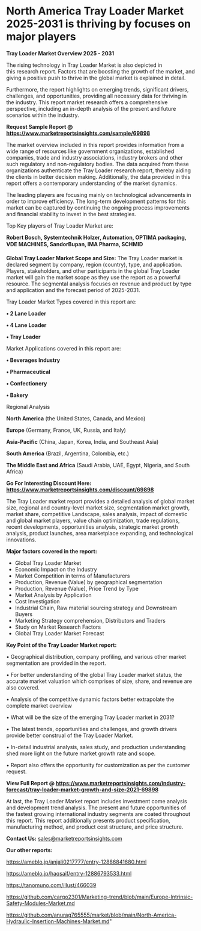 # North America Tray Loader Market 2025-2031 is thriving by focuses on major players

<Strong> Tray Loader Market Overview 2025 - 2031</strong>

The rising technology in Tray Loader Market is also depicted in this research report. Factors that are boosting the growth of the market, and giving a positive push to thrive in the global market is explained in detail.

Furthermore, the report highlights on emerging trends, significant drivers, challenges, and opportunities, providing all necessary data for thriving in the industry. This report market research offers a comprehensive perspective, including an in-depth analysis of the present and future scenarios within the industry.

<strong>Request Sample Report @ <a href=https://www.marketreportsinsights.com/sample/69898>https://www.marketreportsinsights.com/sample/69898</a></strong>

The market overview included in this report provides information from a wide range of resources like government organizations, established companies, trade and industry associations, industry brokers and other such regulatory and non-regulatory bodies. The data acquired from these organizations authenticate the Tray Loader research report, thereby aiding the clients in better decision making. Additionally, the data provided in this report offers a contemporary understanding of the market dynamics.

The leading players are focusing mainly on technological advancements in order to improve efficiency. The long-term development patterns for this market can be captured by continuing the ongoing process improvements and financial stability to invest in the best strategies.

Top Key players of Tray Loader Market are:

<strong>Robert Bosch, Systemtechnik Holzer, Automation, OPTIMA packaging, VDE MACHINES, SandorBupan, IMA Pharma, SCHMID</strong>

<strong><b>Global Tray Loader Market Scope and Size:</b></strong>
The Tray Loader market is declared segment by company, region (country), type, and application. Players, stakeholders, and other participants in the global Tray Loader market will gain the market scope as they use the report as a powerful resource. The segmental analysis focuses on revenue and product by type and application and the forecast period of 2025-2031.

Tray Loader Market Types covered in this report are:

<strong>• 2 Lane Loader

• 4 Lane Loader

• Tray Loader</strong>

Market Applications covered in this report are:

<strong>• Beverages Industry

• Pharmaceutical

• Confectionery

• Bakery</strong> 

Regional Analysis

<strong>North America</strong> (the United States, Canada, and Mexico)

<strong>Europe</strong> (Germany, France, UK, Russia, and Italy)

<strong>Asia-Pacific</strong> (China, Japan, Korea, India, and Southeast Asia)

<strong>South America</strong> (Brazil, Argentina, Colombia, etc.)

<strong>The Middle East and Africa</strong> (Saudi Arabia, UAE, Egypt, Nigeria, and South Africa)

<strong>Go For Interesting Discount Here: <a href=https://www.marketreportsinsights.com/discount/69898>https://www.marketreportsinsights.com/discount/69898</a></strong>

The Tray Loader market report provides a detailed analysis of global market size, regional and country-level market size, segmentation market growth, market share, competitive Landscape, sales analysis, impact of domestic and global market players, value chain optimization, trade regulations, recent developments, opportunities analysis, strategic market growth analysis, product launches, area marketplace expanding, and technological innovations.

<strong><b>Major factors covered in the report:</b></strong>
<ul>
  <li>Global Tray Loader Market </li>
  <li>Economic Impact on the Industry</li>
  <li>Market Competition in terms of Manufacturers</li>
  <li>Production, Revenue (Value) by geographical segmentation</li>
  <li>Production, Revenue (Value), Price Trend by Type</li>
  <li>Market Analysis by Application</li>
  <li>Cost Investigation</li>
  <li>Industrial Chain, Raw material sourcing strategy and Downstream Buyers</li>
  <li>Marketing Strategy comprehension, Distributors and Traders</li>
  <li>Study on Market Research Factors</li>
  <li>Global Tray Loader Market Forecast</li>
</ul>

<strong><b>Key Point of the Tray Loader Market report:</b></strong>

• Geographical distribution, company profiling, and various other market segmentation are provided in the report.

• For better understanding of the global Tray Loader market status, the accurate market valuation which comprises of size, share, and revenue are also covered.

• Analysis of the competitive dynamic factors better extrapolate the complete market overview

• What will be the size of the emerging Tray Loader market in 2031?

• The latest trends, opportunities and challenges, and growth drivers provide better construal of the Tray Loader Market.

• In-detail industrial analysis, sales study, and production understanding shed more light on the future market growth rate and scope.

• Report also offers the opportunity for customization as per the customer request.

<strong><b>View Full Report @ <a href=https://www.marketreportsinsights.com/industry-forecast/tray-loader-market-growth-and-size-2021-69898>https://www.marketreportsinsights.com/industry-forecast/tray-loader-market-growth-and-size-2021-69898</a></b></strong>


At last, the Tray Loader Market report includes investment come analysis and development trend analysis. The present and future opportunities of the fastest growing international industry segments are coated throughout this report. This report additionally presents product specification, manufacturing method, and product cost structure, and price structure.

<strong>Contact Us:</strong>
sales@marketreportsinsights.com

<strong>Our other reports:</strong>

<a href=https://ameblo.jp/anjali0217777/entry-12886841680.html>https://ameblo.jp/anjali0217777/entry-12886841680.html</a>

<a href=https://ameblo.jp/haqsaif/entry-12886793533.html>https://ameblo.jp/haqsaif/entry-12886793533.html</a>

<a href=https://tanomuno.com/illust/466039>https://tanomuno.com/illust/466039</a>

<a href=https://github.com/cargo2301/Marketing-trend/blob/main/Europe-Intrinsic-Safety-Modules-Market.md>https://github.com/cargo2301/Marketing-trend/blob/main/Europe-Intrinsic-Safety-Modules-Market.md</a>

<a href=https://github.com/anurag765555/market/blob/main/North-America-Hydraulic-Insertion-Machines-Market.md>https://github.com/anurag765555/market/blob/main/North-America-Hydraulic-Insertion-Machines-Market.md</a>"
